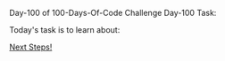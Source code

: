 Day-100 of 100-Days-Of-Code Challenge
Day-100 Task:

Today's task is to learn about:

[Next Steps!](https://nextjs.org/learn/dashboard-app/next-steps)